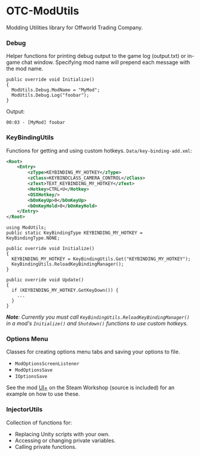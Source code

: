 # OTC-ModUtils
Modding Utilities library for Offworld Trading Company.

### Debug
Helper functions for printing debug output to the game log (output.txt) or in-game chat window.
Specifying mod name will prepend each message with the mod name.
```CSharp
public override void Initialize()
{
  ModUtils.Debug.ModName = "MyMod";
  ModUtils.Debug.Log("foobar");
}
```
Output:
```
00:03 - [MyMod] foobar
```

### KeyBindingUtils
Functions for getting and using custom hotkeys.
`Data/key-binding-add.xml`:
```XML
<Root>
	<Entry>
		<zType>KEYBINDING_MY_HOTKEY</zType>
		<zClass>KEYBINDCLASS_CAMERA_CONTROL</zClass>
		<zText>TEXT_KEYBINDING_MY_HOTKEY</zText>
		<Hotkey>CTRL+U</Hotkey>
		<OSXHotkey/>
		<bOnKeyUp>0</bOnKeyUp>
		<bOnKeyHold>0</bOnKeyHold>
	</Entry>
</Root>
```
```CSharp
using ModUtils;
public static KeyBindingType KEYBINDING_MY_HOTKEY = KeyBindingType.NONE;

public override void Initialize()
{
  KEYBINDING_MY_HOTKEY = KeyBindingUtils.Get("KEYBINDING_MY_HOTKEY");
  KeyBindingUtils.ReloadKeyBindingManager();
}

public override void Update()
{
  if (KEYBINDING_MY_HOTKEY.GetKeyDown()) {
    ...
  }
}
```
_**Note**: Currently you must call `KeyBindingUtils.ReloadKeyBindingManager()` in a mod's `Initialize()` and `Shutdown()` functions to use custom hotkeys._

### Options Menu
Classes for creating options menu tabs and saving your options to file.

 * `ModOptionsScreenListener`
 * `ModOptionsSave`
 * `IOptionsSave`

See the mod [UI+](http://steamcommunity.com/sharedfiles/filedetails/?id=819109474) on the Steam Workshop (source is included) for an example on how to use these.

### InjectorUtils
Collection of functions for:
 * Replacing Unity scripts with your own.
 * Accessing or changing private variables.
 * Calling private functions.
